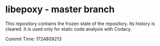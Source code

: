# libepoxy - master branch

This repository contains the frozen state of the repository.
Its history is cleared. It is used only for static code
analysis with Codacy.

Commit Time: 1724809213